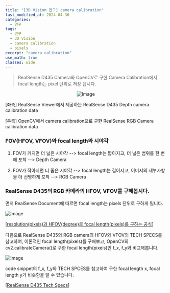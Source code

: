 ```yaml
---
title: "[3D Vision 연구] camera calibration"
last_modified_at: 2024-04-30
categories:
  - 연구
tags:
  - 연구
  - 3D Vision
  - camera calibration
  - pixels
excerpt: "camera calibration"
use_math: true
classes: wide
---
```


> RealSense D435 Camera와 OpenCV로 구한 Camera Calibration에서 focal length는 pixel 단위로 저장 됩니다.

<p align="center">
  <img src="https://github.com/sandokim/sandokim.github.io/assets/74639652/945fdf82-1279-403d-a315-0867dbe72ef8" alt="Image">
</p>

[좌측] RealSense Viewer에서 제공하는 RealSense D435 Depth camera calibration data

[우측] OpenCV에서 camera calibration으로 구한 RealSense RGB Camera calibration data

### FOV(HFOV, VFOV)와 focal length와 시야각

1) FOV가 커지면 더 넓은 시야각 --> focal length는 짧아지고, 더 넓은 범위를 한 번에 포착 --> Depth Camera
  
2) FOV가 작아지면 더 좁은 시야각 --> focal length는 길어지고, 이미지의 세부사항을 더 선명하게 포착 --> RGB Camera

### RealSense D435의 RGB 카메라의 HFOV, VFOV를 구해봅시다.

먼저 RealSense Document에 따르면 focal length는 pixels 단위로 구하게 됩니다.

![image](https://github.com/sandokim/sandokim.github.io/assets/74639652/a99d3673-be87-45ea-b882-818f3705fd89)

[[resolution(pixels)과 HFOV(degree)로 focal length(pixels)를 구하는 공식](https://dev.intelrealsense.com/docs/white-paper-subpixel-linearity-improvement-for-intel-realsense-depth-cameras)]

다음으로 RealSense D435의 RGB camera의 HFOV와 VFOV의 TECH SPECS를 참고하여, 이론적인 focal length(pixels)를 구해보고, OpenCV의 cv2.calibrateCamera()로 구한 focal length(pixels)인 f_x, f_y와 비교해봅니다.

![image](https://github.com/sandokim/sandokim.github.io/assets/74639652/a196cf2b-7e59-4042-9905-ddf65f7464b3)

code snippet의 f_x, f_y와 TECH SPCES를 참고하여 구한 focal length x, focal length y가 비슷함을 알 수 있습니다.

[[RealSense D435 Tech Specs](https://www.intelrealsense.com/depth-camera-d435/)]
